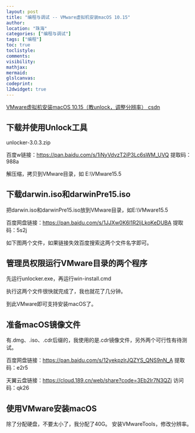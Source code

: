 ```yaml
---
layout: post
title: "编程与调试 -- VMware虚拟机安装macOS 10.15"
author:
location: "珠海"
categories: ["编程与调试"]
tags: ["编程"]
toc: true
toclistyle:
comments:
visibility:
mathjax:
mermaid:
glslcanvas:
codeprint:
l2dwidget: true
---
```


[VMware虚拟机安装macOS 10.15（教unlock，调整分辨率） csdn](https://blog.csdn.net/weixin_48830465/article/details/125050097)



## 下载并使用Unlock工具

unlocker-3.0.3.zip

百度w链接：https://pan.baidu.com/s/1iNyVdvzT2iP3Lc6sWM_UVQ 
提取码：988a

解压缩，拷贝到VMware目录，如 E:\VMware15.5


## 下载darwin.iso和darwinPre15.iso

把darwin.iso和darwinPre15.iso放到VMware目录，如E:\VMware15.5

百度网盘链接：https://pan.baidu.com/s/1JJXw0K6l1R2ljLkoKeDUBA 
提取码：5s2j

如下图两个文件，如果链接失效百度搜索这两个文件名字即可。

## 管理员权限运行VMware目录的两个程序

先运行unlocker.exe，再运行win-install.cmd

执行这两个文件很快就完成了，我也就花了几分钟。

到此VMware即可支持安装macOS了。



## 准备macOS镜像文件

有.dmg、.iso、.cdr后缀的，我使用的是.cdr镜像文件，另外两个可行性有待测试。

百度网盘链接：https://pan.baidu.com/s/12yekpzlrJQZYS_QNS9nN_A 
提取码：e2r5

天翼云盘链接：https://cloud.189.cn/web/share?code=3Eb2Ir7N3QZj
访问码：qk26


## 使用VMware安装macOS

除了分配硬盘，不要太小了，我分配了40G。
安装VMwareTools，修改分辨率。









